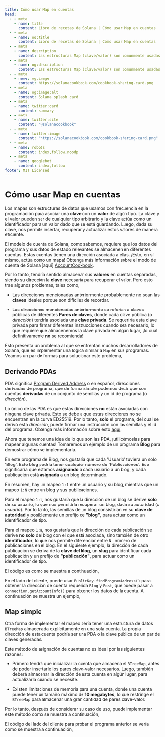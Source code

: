 ```yaml
---
title: Cómo usar Map en cuentas
head:
  - - meta
    - name: title
      content: Libro de recetas de Solana | Cómo usar Map en cuentas
  - - meta
    - name: og:title
      content: Libro de recetas de Solana | Cómo usar Map en cuentas
  - - meta
    - name: description
      content: Las estructuras Map (clave/valor) son comunmente usadas para almacenar datos. Aprende cómo usar la estructura Map en el libro de recetas de Solana.
  - - meta
    - name: og:description
      content: Las estructuras Map (clave/valor) son comunmente usadas para almacenar datos. Aprende cómo usar la estructura Map en el libro de recetas de Solana.
  - - meta
    - name: og:image
      content: https://solanacookbook.com/cookbook-sharing-card.png
  - - meta
    - name: og:image:alt
      content: Solana splash card
  - - meta
    - name: twitter:card
      content: summary
  - - meta
    - name: twitter:site
      content: "@solanacookbook"
  - - meta
    - name: twitter:image
      content: "https://solanacookbook.com/cookbook-sharing-card.png"
  - - meta
    - name: robots
      content: index,follow,noodp
  - - meta
    - name: googlebot
      content: index,follow
footer: MIT Licensed
---
```


# Cómo usar Map en cuentas

Los mapas son estructuras de datos que usamos con frecuencia en la programación para asociar una **clave** con un **valor** de algún tipo. La clave y el valor pueden ser de cualquier tipo arbitrario y la clave actúa como un identificador para un valor dado que se está guardando. Luego, dada su clave, nos permite insertar, recuperar y actualizar estos valores de manera eficiente.

El modelo de cuenta de Solana, como sabemos, requiere que los datos del programa y sus datos de estado relevantes se almacenen en diferentes cuentas. Estas cuentas tienen una dirección asociada a ellas. ¡Esto, en sí mismo, actúa como un mapa! Obtenga más información sobre el modo de cuenta de Solana [aquí] [AccountCookbook].

Por lo tanto, tendría sentido almacenar sus **valores** en cuentas separadas, siendo su dirección la **clave** necesaria para recuperar el valor. Pero esto trae algunos problemas, tales como,

* Las direcciones mencionadas anteriormente probablemente no sean las **claves** ideales porque son difíciles de recordar.

* Las direcciones mencionadas anteriormente se referían a claves públicas de diferentes **Pares de claves**, donde cada clave pública (o *dirección*) tendría asociada una **clave privada**. Se requeriría esta clave privada para firmar diferentes instrucciones cuando sea necesario, lo que requiere que almacenemos la clave privada en algún lugar, ¡lo cual definitivamente **no** se recomienda!

Esto presenta un problema al que se enfrentan muchos desarrolladores de Solana, que es implementar una lógica similar a `Map` en sus programas. Veamos un par de formas para solucionar este problema,

## Derivando PDAs

PDA significa [Program Derived Address][PDA] o en español, direcciones derivadas de programa, que de forma simple podemos decir que son cuentas **derivadas** de un conjunto de semillas y un id de programa (o _dirección_). 

Lo único de las PDA es que estas direcciones **no** están asociadas con ninguna clave privada. Esto se debe a que estas direcciones no se encuentran en la curva ED25519. Por lo tanto, **solo** el programa, del cual se derivó esta _dirección_, puede firmar una instrucción con las semillas y el id del programa. Obtenga más información sobre esto [aquí][CPI].

Ahora que tenemos una idea de lo que son las PDA, ¡utilicémoslas para mapear algunas cuentas! Tomaremos un ejemplo de un programa **Blog** para demostrar cómo se implementaría.

En este programa de Blog, nos gustaría que cada 'Usuario' tuviera un solo 'Blog'. Este blog podría tener cualquier número de 'Publicaciones'. Eso significaría que estamos **asignando** a cada usuario a un blog, y cada publicación está **asignada** a un blog determinado.

En resumen, hay un mapeo `1:1` entre un usuario y su blog, mientras que un mapeo `1:N` entre un blog y sus publicaciones.

Para el mapeo `1:1`, nos gustaría que la dirección de un blog se derive **solo** de su usuario, lo que nos permitiría recuperar un blog, dada su autoridad (o _usuario_). Por lo tanto, las semillas de un blog consistirían en su **clave de autoridad** y posiblemente un prefijo de **"blog"**, para actuar como un identificador de tipo.

Para el mapeo `1:N`, nos gustaría que la dirección de cada publicación se derive **no solo** del blog con el que está asociada, sino también de otro **identificador**, lo que nos permite diferenciar entre `N ` número de publicaciones en el blog. En el siguiente ejemplo, la dirección de cada publicación se deriva de la **clave del blog**, un **slug** para identificar cada publicación y un prefijo de **"publicación"**, para actuar como un identificador de tipo.

El código es como se muestra a continuación,

<SolanaCodeGroup>
  <SolanaCodeGroupItem title="Anchor" active>

  <template v-slot:default>

@[code](@/code/account-maps/deriving-pda/anchor-pda-map.rs)

  </template>

  <template v-slot:preview>

@[code](@/code/account-maps/deriving-pda/anchor-pda-map.preview.rs)

  </template>

  </SolanaCodeGroupItem>

  <SolanaCodeGroupItem title="Rust" active>

  <template v-slot:default>

@[code](@/code/account-maps/deriving-pda/vanilla-pda-map.rs)

  </template>

  <template v-slot:preview>

@[code](@/code/account-maps/deriving-pda/vanilla-pda-map.preview.rs)

  </template>

  </SolanaCodeGroupItem>

</SolanaCodeGroup>

En el lado del cliente, puede usar `PublicKey.findProgramAddress()` para obtener la dirección de cuenta requerida `Blog` y `Post`, que puede pasar a `connection.getAccountInfo()` para obtener los datos de la cuenta. A continuación se muestra un ejemplo,

<SolanaCodeGroup>
  <SolanaCodeGroupItem title="TS" active>

  <template v-slot:default>

@[code](@/code/account-maps/deriving-pda/client.ts)

  </template>

  <template v-slot:preview>

@[code](@/code/account-maps/deriving-pda/client.preview.ts)

  </template>

  </SolanaCodeGroupItem>

</SolanaCodeGroup>

## Map simple

Otra forma de implementar el mapeo sería tener una estructura de datos `BTreeMap` almacenada explícitamente en una sola cuenta. La propia dirección de esta cuenta podría ser una PDA o la clave pública de un par de claves generadas.

Este método de asignación de cuentas no es ideal por las siguientes razones:

* Primero tendrá que inicializar la cuenta que almacena el `BTreeMap`, antes de poder insertarle los pares clave-valor necesarios. Luego, también deberá almacenar la dirección de esta cuenta en algún lugar, para actualizarla cuando se necesite.

* Existen limitaciones de memoria para una cuenta, donde una cuenta puede tener un tamaño máximo de **10 megabytes**, lo que restringe el `BTreeMap` para almacenar una gran cantidad de pares clave-valor.

Por lo tanto, después de considerar su caso de uso, puede implementar este método como se muestra a continuación,

<SolanaCodeGroup>
  <SolanaCodeGroupItem title="Rust" active>

  <template v-slot:default>

@[code](@/code/account-maps/trivial/vanilla-trivial-map.rs)

  </template>

  <template v-slot:preview>

@[code](@/code/account-maps/trivial/vanilla-trivial-map.preview.rs)

  </template>

  </SolanaCodeGroupItem>
</SolanaCodeGroup>

El código del lado del cliente para probar el programa anterior se vería como se muestra a continuación,

<SolanaCodeGroup>
  <SolanaCodeGroupItem title="TS" active>

  <template v-slot:default>

@[code](@/code/account-maps/trivial/client.ts)

  </template>

  <template v-slot:preview>

@[code](@/code/account-maps/trivial/client.preview.ts)

  </template>

  </SolanaCodeGroupItem>
</SolanaCodeGroup>



[AccountCookbook]: https://solanacookbook.com/es/core-concepts/accounts.html
[PDA]: https://solanacookbook.com/references/es/accounts.html#program-derived-address
[CPI]: https://solanacookbook.com/references/es/programs.html#create-a-program-derived-address